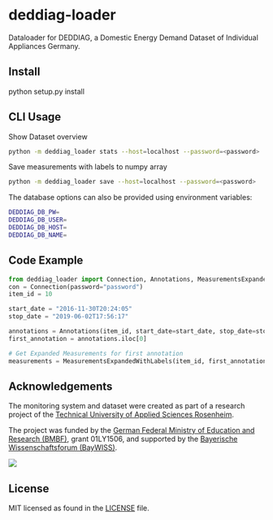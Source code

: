 # deddiag-loader
Dataloader for DEDDIAG, a Domestic Energy Demand Dataset of Individual Appliances Germany.

## Install

python setup.py install

## CLI Usage

Show Dataset overview
```bash
python -m deddiag_loader stats --host=localhost --password=<password>
```

Save measurements with labels to numpy array
```bash
python -m deddiag_loader save --host=localhost --password=<password>
```

The database options can also be provided using environment variables:
```bash
DEDDIAG_DB_PW=
DEDDIAG_DB_USER=
DEDDIAG_DB_HOST=
DEDDIAG_DB_NAME=
```

## Code Example

```python
from deddiag_loader import Connection, Annotations, MeasurementsExpandedWithLabels
con = Connection(password="password")
item_id = 10

start_date = "2016-11-30T20:24:05"
stop_date = "2019-06-02T17:56:17"

annotations = Annotations(item_id, start_date=start_date, stop_date=stop_date).request(con)
first_annotation = annotations.iloc[0]

# Get Expanded Measurements for first annotation
measurements = MeasurementsExpandedWithLabels(item_id, first_annotation['label_id'], first_annotation['start_date'], first_annotation['stop_date']).request(con)
```

## Acknowledgements
The monitoring system and dataset were created as part of a research project of the [Technical University of Applied Sciences Rosenheim](https://www.th-rosenheim.de/).

The project was funded by the [German Federal Ministry of Education and Research (BMBF)](https://www.bmbf.de/), grant 01LY1506,
and supported by the [Bayerische Wissenschaftsforum (BayWISS)](https://www.baywiss.de/).

![](https://www.th-rosenheim.de/typo3conf/ext/in2template/Resources/Public/Images/logo-th-rosenheim-2019.png)


## License
MIT licensed as found in the [LICENSE](LICENSE) file.
